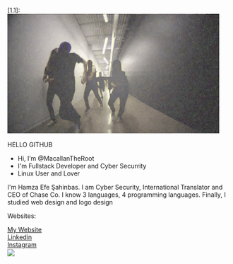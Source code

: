 <!DOCTYPE html>


<html>

<head>


 [1.1]:[![MacallanTheRoot header](https://raw.githubusercontent.com/MacallanTheRoot/MacallanTheRoot/main/assets/niggaz.gif)](https://thatzme.rf.gd)
  
<h> HELLO GITHUB <h>

<head>

<body>

- Hi, I’m @MacallanTheRoot
- I'm Fullstack Developer and Cyber Securrity
- Linux User and Lover

<p>I'm Hamza Efe Şahinbas. I am Cyber Security, International Translator and CEO of Chase Co. I know 3 languages, 4 programming languages. Finally, I studied web design and logo design<p>

  <p>Websites:<br><p>
   <a href="http://thatzme.rf.gd/">My Website<a> <br>
  <a href="https://www.linkedin.com/in/hamza-efe-%C5%9F-018178213/">Linkedin<a><br> 
    <a href="https://www.instagram.com/the_hamis.ja/">Instagram<a><br>
      
  <img align="center" src="https://github-readme-stats.vercel.app/api/top-langs/?username=MacallanTheRoot&hide=Python,html,tex&title_color=ffffff&text_color=c9cacc&icon_color=2bbc8a&bg_color=1d1f21&langs_count=3" />
<html>
